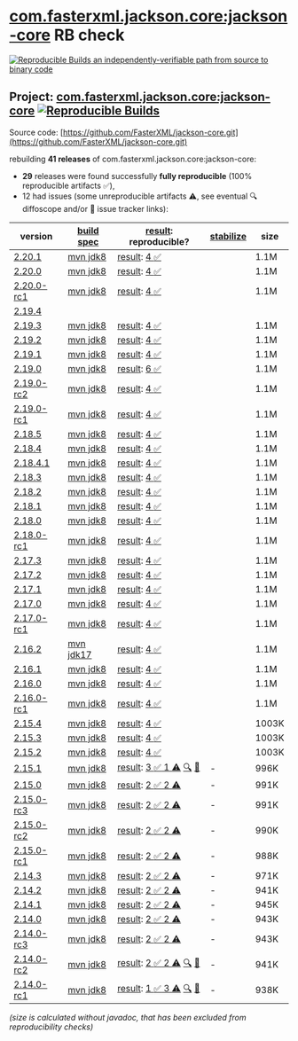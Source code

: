 [com.fasterxml.jackson.core:jackson-core](https://central.sonatype.com/artifact/com.fasterxml.jackson.core/jackson-core/versions) RB check
=======

[![Reproducible Builds](https://reproducible-builds.org/images/logos/rb.svg) an independently-verifiable path from source to binary code](https://reproducible-builds.org/)

## Project: [com.fasterxml.jackson.core:jackson-core](https://central.sonatype.com/artifact/com.fasterxml.jackson.core/jackson-core/versions) [![Reproducible Builds](https://img.shields.io/endpoint?url=https://raw.githubusercontent.com/jvm-repo-rebuild/reproducible-central/master/content/com/fasterxml/jackson/core/badge.json)](https://github.com/jvm-repo-rebuild/reproducible-central/blob/master/content/com/fasterxml/jackson/core/README.md)

Source code: [https://github.com/FasterXML/jackson-core.git](https://github.com/FasterXML/jackson-core.git)

rebuilding **41 releases** of com.fasterxml.jackson.core:jackson-core:
- **29** releases were found successfully **fully reproducible** (100% reproducible artifacts :white_check_mark:),
- 12 had issues (some unreproducible artifacts :warning:, see eventual :mag: diffoscope and/or :memo: issue tracker links):

| version | [build spec](/BUILDSPEC.md) | [result](https://reproducible-builds.org/docs/jvm/): reproducible? | [stabilize](https://github.com/google/oss-rebuild/blob/main/cmd/stabilize/README.md) | size |
| -- | --------- | ------ | ------ | -- |
| [2.20.1](https://central.sonatype.com/artifact/com.fasterxml.jackson.core/jackson-core/2.20.1/pom) | [mvn jdk8](jackson-core-2.20.1.buildspec) | [result](jackson-core-2.20.1.buildinfo): [4 :white_check_mark: ](jackson-core-2.20.1.buildcompare) | | 1.1M |
| [2.20.0](https://central.sonatype.com/artifact/com.fasterxml.jackson.core/jackson-core/2.20.0/pom) | [mvn jdk8](jackson-core-2.20.0.buildspec) | [result](jackson-core-2.20.0.buildinfo): [4 :white_check_mark: ](jackson-core-2.20.0.buildcompare) | | 1.1M |
| [2.20.0-rc1](https://central.sonatype.com/artifact/com.fasterxml.jackson.core/jackson-core/2.20.0-rc1/pom) | [mvn jdk8](jackson-core-2.20.0-rc1.buildspec) | [result](jackson-core-2.20.0-rc1.buildinfo): [4 :white_check_mark: ](jackson-core-2.20.0-rc1.buildcompare) | | 1.1M |
| [2.19.4](https://central.sonatype.com/artifact/com.fasterxml.jackson.core/jackson-core/2.19.4/pom) | | | |
| [2.19.3](https://central.sonatype.com/artifact/com.fasterxml.jackson.core/jackson-core/2.19.3/pom) | [mvn jdk8](jackson-core-2.19.3.buildspec) | [result](jackson-core-2.19.3.buildinfo): [4 :white_check_mark: ](jackson-core-2.19.3.buildcompare) | | 1.1M |
| [2.19.2](https://central.sonatype.com/artifact/com.fasterxml.jackson.core/jackson-core/2.19.2/pom) | [mvn jdk8](jackson-core-2.19.2.buildspec) | [result](jackson-core-2.19.2.buildinfo): [4 :white_check_mark: ](jackson-core-2.19.2.buildcompare) | | 1.1M |
| [2.19.1](https://central.sonatype.com/artifact/com.fasterxml.jackson.core/jackson-core/2.19.1/pom) | [mvn jdk8](jackson-core-2.19.1.buildspec) | [result](jackson-core-2.19.1.buildinfo): [4 :white_check_mark: ](jackson-core-2.19.1.buildcompare) | | 1.1M |
| [2.19.0](https://central.sonatype.com/artifact/com.fasterxml.jackson.core/jackson-core/2.19.0/pom) | [mvn jdk8](jackson-core-2.19.0.buildspec) | [result](jackson-core-2.19.0.buildinfo): [6 :white_check_mark: ](jackson-core-2.19.0.buildcompare) | | 1.1M |
| [2.19.0-rc2](https://central.sonatype.com/artifact/com.fasterxml.jackson.core/jackson-core/2.19.0-rc2/pom) | [mvn jdk8](jackson-core-2.19.0-rc2.buildspec) | [result](jackson-core-2.19.0-rc2.buildinfo): [4 :white_check_mark: ](jackson-core-2.19.0-rc2.buildcompare) | | 1.1M |
| [2.19.0-rc1](https://central.sonatype.com/artifact/com.fasterxml.jackson.core/jackson-core/2.19.0-rc1/pom) | [mvn jdk8](jackson-core-2.19.0-rc1.buildspec) | [result](jackson-core-2.19.0-rc1.buildinfo): [4 :white_check_mark: ](jackson-core-2.19.0-rc1.buildcompare) | | 1.1M |
| [2.18.5](https://central.sonatype.com/artifact/com.fasterxml.jackson.core/jackson-core/2.18.5/pom) | [mvn jdk8](jackson-core-2.18.5.buildspec) | [result](jackson-core-2.18.5.buildinfo): [4 :white_check_mark: ](jackson-core-2.18.5.buildcompare) | | 1.1M |
| [2.18.4](https://central.sonatype.com/artifact/com.fasterxml.jackson.core/jackson-core/2.18.4/pom) | [mvn jdk8](jackson-core-2.18.4.buildspec) | [result](jackson-core-2.18.4.buildinfo): [4 :white_check_mark: ](jackson-core-2.18.4.buildcompare) | | 1.1M |
| [2.18.4.1](https://central.sonatype.com/artifact/com.fasterxml.jackson.core/jackson-core/2.18.4.1/pom) | [mvn jdk8](jackson-core-2.18.4.1.buildspec) | [result](jackson-core-2.18.4.1.buildinfo): [4 :white_check_mark: ](jackson-core-2.18.4.1.buildcompare) | | 1.1M |
| [2.18.3](https://central.sonatype.com/artifact/com.fasterxml.jackson.core/jackson-core/2.18.3/pom) | [mvn jdk8](jackson-core-2.18.3.buildspec) | [result](jackson-core-2.18.3.buildinfo): [4 :white_check_mark: ](jackson-core-2.18.3.buildcompare) | | 1.1M |
| [2.18.2](https://central.sonatype.com/artifact/com.fasterxml.jackson.core/jackson-core/2.18.2/pom) | [mvn jdk8](jackson-core-2.18.2.buildspec) | [result](jackson-core-2.18.2.buildinfo): [4 :white_check_mark: ](jackson-core-2.18.2.buildcompare) | | 1.1M |
| [2.18.1](https://central.sonatype.com/artifact/com.fasterxml.jackson.core/jackson-core/2.18.1/pom) | [mvn jdk8](jackson-core-2.18.1.buildspec) | [result](jackson-core-2.18.1.buildinfo): [4 :white_check_mark: ](jackson-core-2.18.1.buildcompare) | | 1.1M |
| [2.18.0](https://central.sonatype.com/artifact/com.fasterxml.jackson.core/jackson-core/2.18.0/pom) | [mvn jdk8](jackson-core-2.18.0.buildspec) | [result](jackson-core-2.18.0.buildinfo): [4 :white_check_mark: ](jackson-core-2.18.0.buildcompare) | | 1.1M |
| [2.18.0-rc1](https://central.sonatype.com/artifact/com.fasterxml.jackson.core/jackson-core/2.18.0-rc1/pom) | [mvn jdk8](jackson-core-2.18.0-rc1.buildspec) | [result](jackson-core-2.18.0-rc1.buildinfo): [4 :white_check_mark: ](jackson-core-2.18.0-rc1.buildcompare) | | 1.1M |
| [2.17.3](https://central.sonatype.com/artifact/com.fasterxml.jackson.core/jackson-core/2.17.3/pom) | [mvn jdk8](jackson-core-2.17.3.buildspec) | [result](jackson-core-2.17.3.buildinfo): [4 :white_check_mark: ](jackson-core-2.17.3.buildcompare) | | 1.1M |
| [2.17.2](https://central.sonatype.com/artifact/com.fasterxml.jackson.core/jackson-core/2.17.2/pom) | [mvn jdk8](jackson-core-2.17.2.buildspec) | [result](jackson-core-2.17.2.buildinfo): [4 :white_check_mark: ](jackson-core-2.17.2.buildcompare) | | 1.1M |
| [2.17.1](https://central.sonatype.com/artifact/com.fasterxml.jackson.core/jackson-core/2.17.1/pom) | [mvn jdk8](jackson-core-2.17.1.buildspec) | [result](jackson-core-2.17.1.buildinfo): [4 :white_check_mark: ](jackson-core-2.17.1.buildcompare) | | 1.1M |
| [2.17.0](https://central.sonatype.com/artifact/com.fasterxml.jackson.core/jackson-core/2.17.0/pom) | [mvn jdk8](jackson-core-2.17.0.buildspec) | [result](jackson-core-2.17.0.buildinfo): [4 :white_check_mark: ](jackson-core-2.17.0.buildcompare) | | 1.1M |
| [2.17.0-rc1](https://central.sonatype.com/artifact/com.fasterxml.jackson.core/jackson-core/2.17.0-rc1/pom) | [mvn jdk8](jackson-core-2.17.0-rc1.buildspec) | [result](jackson-core-2.17.0-rc1.buildinfo): [4 :white_check_mark: ](jackson-core-2.17.0-rc1.buildcompare) | | 1.1M |
| [2.16.2](https://central.sonatype.com/artifact/com.fasterxml.jackson.core/jackson-core/2.16.2/pom) | [mvn jdk17](jackson-core-2.16.2.buildspec) | [result](jackson-core-2.16.2.buildinfo): [4 :white_check_mark: ](jackson-core-2.16.2.buildcompare) | | 1.1M |
| [2.16.1](https://central.sonatype.com/artifact/com.fasterxml.jackson.core/jackson-core/2.16.1/pom) | [mvn jdk8](jackson-core-2.16.1.buildspec) | [result](jackson-core-2.16.1.buildinfo): [4 :white_check_mark: ](jackson-core-2.16.1.buildcompare) | | 1.1M |
| [2.16.0](https://central.sonatype.com/artifact/com.fasterxml.jackson.core/jackson-core/2.16.0/pom) | [mvn jdk8](jackson-core-2.16.0.buildspec) | [result](jackson-core-2.16.0.buildinfo): [4 :white_check_mark: ](jackson-core-2.16.0.buildcompare) | | 1.1M |
| [2.16.0-rc1](https://central.sonatype.com/artifact/com.fasterxml.jackson.core/jackson-core/2.16.0-rc1/pom) | [mvn jdk8](jackson-core-2.16.0-rc1.buildspec) | [result](jackson-core-2.16.0-rc1.buildinfo): [4 :white_check_mark: ](jackson-core-2.16.0-rc1.buildcompare) | | 1.1M |
| [2.15.4](https://central.sonatype.com/artifact/com.fasterxml.jackson.core/jackson-core/2.15.4/pom) | [mvn jdk8](jackson-core-2.15.4.buildspec) | [result](jackson-core-2.15.4.buildinfo): [4 :white_check_mark: ](jackson-core-2.15.4.buildcompare) | | 1003K |
| [2.15.3](https://central.sonatype.com/artifact/com.fasterxml.jackson.core/jackson-core/2.15.3/pom) | [mvn jdk8](jackson-core-2.15.3.buildspec) | [result](jackson-core-2.15.3.buildinfo): [4 :white_check_mark: ](jackson-core-2.15.3.buildcompare) | | 1003K |
| [2.15.2](https://central.sonatype.com/artifact/com.fasterxml.jackson.core/jackson-core/2.15.2/pom) | [mvn jdk8](jackson-core-2.15.2.buildspec) | [result](jackson-core-2.15.2.buildinfo): [4 :white_check_mark: ](jackson-core-2.15.2.buildcompare) | | 1003K |
| [2.15.1](https://central.sonatype.com/artifact/com.fasterxml.jackson.core/jackson-core/2.15.1/pom) | [mvn jdk8](jackson-core-2.15.1.buildspec) | [result](jackson-core-2.15.1.buildinfo): [3 :white_check_mark:  1 :warning:](jackson-core-2.15.1.buildcompare) [:mag:](jackson-core-2.15.1.diffoscope) [:memo:](https://github.com/FasterXML/jackson-core/issues/1028) | - | 996K |
| [2.15.0](https://central.sonatype.com/artifact/com.fasterxml.jackson.core/jackson-core/2.15.0/pom) | [mvn jdk8](jackson-core-2.15.0.buildspec) | [result](jackson-core-2.15.0.buildinfo): [2 :white_check_mark:  2 :warning:](jackson-core-2.15.0.buildcompare) | - | 991K |
| [2.15.0-rc3](https://central.sonatype.com/artifact/com.fasterxml.jackson.core/jackson-core/2.15.0-rc3/pom) | [mvn jdk8](jackson-core-2.15.0-rc3.buildspec) | [result](jackson-core-2.15.0-rc3.buildinfo): [2 :white_check_mark:  2 :warning:](jackson-core-2.15.0-rc3.buildcompare) | - | 991K |
| [2.15.0-rc2](https://central.sonatype.com/artifact/com.fasterxml.jackson.core/jackson-core/2.15.0-rc2/pom) | [mvn jdk8](jackson-core-2.15.0-rc2.buildspec) | [result](jackson-core-2.15.0-rc2.buildinfo): [2 :white_check_mark:  2 :warning:](jackson-core-2.15.0-rc2.buildcompare) | - | 990K |
| [2.15.0-rc1](https://central.sonatype.com/artifact/com.fasterxml.jackson.core/jackson-core/2.15.0-rc1/pom) | [mvn jdk8](jackson-core-2.15.0-rc1.buildspec) | [result](jackson-core-2.15.0-rc1.buildinfo): [2 :white_check_mark:  2 :warning:](jackson-core-2.15.0-rc1.buildcompare) | - | 988K |
| [2.14.3](https://central.sonatype.com/artifact/com.fasterxml.jackson.core/jackson-core/2.14.3/pom) | [mvn jdk8](jackson-core-2.14.3.buildspec) | [result](jackson-core-2.14.3.buildinfo): [2 :white_check_mark:  2 :warning:](jackson-core-2.14.3.buildcompare) | - | 971K |
| [2.14.2](https://central.sonatype.com/artifact/com.fasterxml.jackson.core/jackson-core/2.14.2/pom) | [mvn jdk8](jackson-core-2.14.2.buildspec) | [result](jackson-core-2.14.2.buildinfo): [2 :white_check_mark:  2 :warning:](jackson-core-2.14.2.buildcompare) | - | 941K |
| [2.14.1](https://central.sonatype.com/artifact/com.fasterxml.jackson.core/jackson-core/2.14.1/pom) | [mvn jdk8](jackson-core-2.14.1.buildspec) | [result](jackson-core-2.14.1.buildinfo): [2 :white_check_mark:  2 :warning:](jackson-core-2.14.1.buildcompare) | - | 945K |
| [2.14.0](https://central.sonatype.com/artifact/com.fasterxml.jackson.core/jackson-core/2.14.0/pom) | [mvn jdk8](jackson-core-2.14.0.buildspec) | [result](jackson-core-2.14.0.buildinfo): [2 :white_check_mark:  2 :warning:](jackson-core-2.14.0.buildcompare) | - | 943K |
| [2.14.0-rc3](https://central.sonatype.com/artifact/com.fasterxml.jackson.core/jackson-core/2.14.0-rc3/pom) | [mvn jdk8](jackson-core-2.14.0-rc3.buildspec) | [result](jackson-core-2.14.0-rc3.buildinfo): [2 :white_check_mark:  2 :warning:](jackson-core-2.14.0-rc3.buildcompare) | - | 943K |
| [2.14.0-rc2](https://central.sonatype.com/artifact/com.fasterxml.jackson.core/jackson-core/2.14.0-rc2/pom) | [mvn jdk8](jackson-core-2.14.0-rc2.buildspec) | [result](jackson-core-2.14.0-rc2.buildinfo): [2 :white_check_mark:  2 :warning:](jackson-core-2.14.0-rc2.buildcompare) [:mag:](jackson-core-2.14.0-rc2.diffoscope) [:memo:](https://github.com/FasterXML/oss-parent/pull/75) | - | 941K |
| [2.14.0-rc1](https://central.sonatype.com/artifact/com.fasterxml.jackson.core/jackson-core/2.14.0-rc1/pom) | [mvn jdk8](jackson-core-2.14.0-rc1.buildspec) | [result](jackson-core-2.14.0-rc1.buildinfo): [1 :white_check_mark:  3 :warning:](jackson-core-2.14.0-rc1.buildcompare) [:mag:](jackson-core-2.14.0-rc1.diffoscope) [:memo:](https://github.com/FasterXML/oss-parent/pull/55) | - | 938K |

<i>(size is calculated without javadoc, that has been excluded from reproducibility checks)</i>
